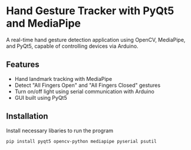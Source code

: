 
# Hand Gesture Tracker with PyQt5 and MediaPipe

A real-time hand gesture detection application using OpenCV, MediaPipe, and PyQt5, capable of controlling devices via Arduino.

## Features
- Hand landmark tracking with MediaPipe
- Detect "All Fingers Open" and "All Fingers Closed" gestures
- Turn on/off light using serial communication with Arduino
- GUI built using PyQt5

## Installation
Install necessary libaries to run the program 
```bash
pip install pyqt5 opencv-python mediapipe pyserial psutil
